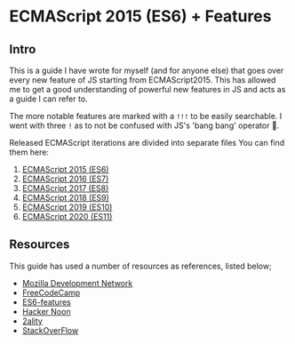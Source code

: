 # ECMAScript 2015 (ES6) + Features

## Intro

This is a guide I have wrote for myself (and for anyone else) that goes over every new feature of JS starting from ECMAScript2015. This has allowed me to get a good understanding of powerful new features in JS and acts as a guide I can refer to.

The more notable features are marked with a `!!!` to be easily searchable. I went with three `!` as to not be confused with JS's 'bang bang' operator 🔫.

Released ECMAScript iterations are divided into separate files
You can find them here:

1. [ECMAScript 2015 (ES6)](./ES6.md)
1. [ECMAScript 2016 (ES7)](./ES7.md)
1. [ECMAScript 2017 (ES8)](./ES8.md)
1. [ECMAScript 2018 (ES9)](./ES9.md)
1. [ECMAScript 2019 (ES10)](./ES10.md)
1. [ECMAScript 2020 (ES11)](./ES11.md)

## Resources

This guide has used a number of resources as references, listed below;

-   [Mozilla Development Network](https://developer.mozilla.org/en-US/)
-   [FreeCodeCamp](https://www.freecodecamp.org/)
-   [ES6-features](http://es6-features.org/#Constants)
-   [Hacker Noon](https://hackernoon.com/)
-   [2ality](https://2ality.com/)
-   [StackOverFlow](https://stackoverflow.com/)
